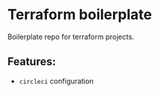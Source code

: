 # Terraform boilerplate

Boilerplate repo for terraform projects.

## Features:
* `circleci` configuration